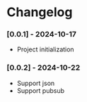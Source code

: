 # Changelog

### [0.0.1] - 2024-10-17
- Project initialization

### [0.0.2] - 2024-10-22
- Support json 
- Support pubsub

